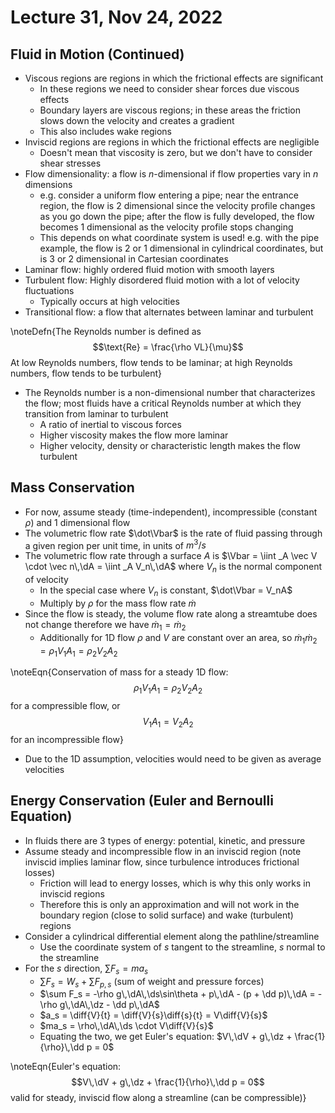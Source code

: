 # Lecture 31, Nov 24, 2022

## Fluid in Motion (Continued)

* Viscous regions are regions in which the frictional effects are significant
	* In these regions we need to consider shear forces due viscous effects
	* Boundary layers are viscous regions; in these areas the friction slows down the velocity and creates a gradient
	* This also includes wake regions
* Inviscid regions are regions in which the frictional effects are negligible
	* Doesn't mean that viscosity is zero, but we don't have to consider shear stresses
* Flow dimensionality: a flow is $n$-dimensional if flow properties vary in $n$ dimensions
	* e.g. consider a uniform flow entering a pipe; near the entrance region, the flow is 2 dimensional since the velocity profile changes as you go down the pipe; after the flow is fully developed, the flow becomes 1 dimensional as the velocity profile stops changing
	* This depends on what coordinate system is used! e.g. with the pipe example, the flow is 2 or 1 dimensional in cylindrical coordinates, but is 3 or 2 dimensional in Cartesian coordinates
* Laminar flow: highly ordered fluid motion with smooth layers
* Turbulent flow: Highly disordered fluid motion with a lot of velocity fluctuations
	* Typically occurs at high velocities
* Transitional flow: a flow that alternates between laminar and turbulent

\noteDefn{The Reynolds number is defined as $$\text{Re} = \frac{\rho VL}{\mu}$$ At low Reynolds numbers, flow tends to be laminar; at high Reynolds numbers, flow tends to be turbulent}

* The Reynolds number is a non-dimensional number that characterizes the flow; most fluids have a critical Reynolds number at which they transition from laminar to turbulent
	* A ratio of inertial to viscous forces
	* Higher viscosity makes the flow more laminar
	* Higher velocity, density or characteristic length makes the flow turbulent

## Mass Conservation

* For now, assume steady (time-independent), incompressible (constant $\rho$) and 1 dimensional flow
* The volumetric flow rate $\dot\Vbar$ is the rate of fluid passing through a given region per unit time, in units of $\si{m^3/s}$
* The volumetric flow rate through a surface $A$ is $\Vbar = \iint _A \vec V \cdot \vec n\,\dA = \iint _A V_n\,\dA$ where $V_n$ is the normal component of velocity
	* In the special case where $V_n$ is constant, $\dot\Vbar = V_nA$
	* Multiply by $\rho$ for the mass flow rate $\dot m$
* Since the flow is steady, the volume flow rate along a streamtube does not change therefore we have $\dot m_1 = \dot m_2$
	* Additionally for 1D flow $\rho$ and $V$ are constant over an area, so $\dot m_1 \dot m_2 = \rho _1V_1A_1 = \rho _2V_2A_2$

\noteEqn{Conservation of mass for a steady 1D flow: $$\rho _1V_1A_1 = \rho _2V_2A_2$$ for a compressible flow, or $$V_1A_1 = V_2A_2$$ for an incompressible flow}

* Due to the 1D assumption, velocities would need to be given as average velocities

## Energy Conservation (Euler and Bernoulli Equation)

* In fluids there are 3 types of energy: potential, kinetic, and pressure
* Assume steady and incompressible flow in an inviscid region (note inviscid implies laminar flow, since turbulence introduces frictional losses)
	* Friction will lead to energy losses, which is why this only works in inviscid regions
	* Therefore this is only an approximation and will not work in the boundary region (close to solid surface) and wake (turbulent) regions
* Consider a cylindrical differential element along the pathline/streamline
	* Use the coordinate system of $s$ tangent to the streamline, $s$ normal to the streamline
* For the $s$ direction, $\sum F_s = ma_s$
	* $\sum F_s = W_s + \sum F_{p, s}$ (sum of weight and pressure forces)
	* $\sum F_s = -\rho g\,\dA\,\ds\sin\theta + p\,\dA - (p + \dd p)\,\dA = -\rho g\,\dA\,\dz - \dd p\,\dA$
	* $a_s = \diff{V}{t} = \diff{V}{s}\diff{s}{t} = V\diff{V}{s}$
	* $ma_s = \rho\,\dA\,\ds \cdot V\diff{V}{s}$
	* Equating the two, we get Euler's equation: $V\,\dV + g\,\dz + \frac{1}{\rho}\,\dd p = 0$

\noteEqn{Euler's equation: $$V\,\dV + g\,\dz + \frac{1}{\rho}\,\dd p = 0$$ valid for steady, inviscid flow along a streamline (can be compressible)}

